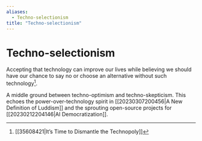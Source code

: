 ```yaml
---
aliases:
  - Techno-selectionism
title: "Techno-selectionism"
---
```


# Techno-selectionism

Accepting that technology can improve our lives while believing we should have our chance to say no or choose an alternative without such technology[^1].

A middle ground between techno-optimism and techno-skepticism. This echoes the power-over-technology spirit in [[20230307200456|A New Definition of Luddism]] and the sprouting open-source projects for [[20230212204146|AI Democratization]].

[^1]: [[35608421|It’s Time to Dismantle the Technopoly]]